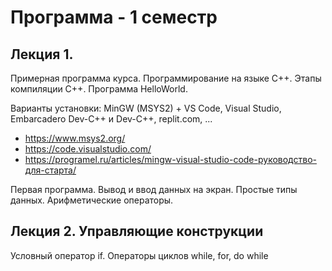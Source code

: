 # Программа  - 1 семестр

## Лекция 1. 

Примерная программа курса. Программирование на языке C++. Этапы компиляции C++. 
Программа HelloWorld.  

Варианты установки: MinGW (MSYS2) + VS Code, Visual Studio, Embarcadero Dev-C++ и Dev-C++, replit.com, ...

- https://www.msys2.org/
- https://code.visualstudio.com/ 
- https://programel.ru/articles/mingw-visual-studio-code-руководство-для-старта/

Первая программа. Вывод и ввод данных на экран. Простые типы данных. Арифметические операторы.  


## Лекция 2.  Управляющие конструкции 

Условный оператор if. Операторы циклов while, for, do while


